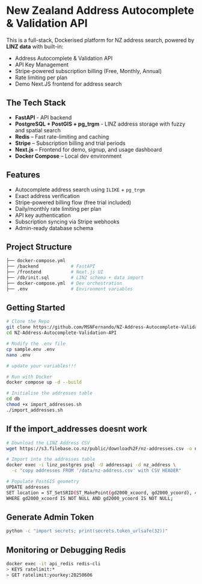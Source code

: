# New Zealand Address Autocomplete &amp; Validation API

This is a full-stack, Dockerised platform for NZ address search, powered by **LINZ data** with built-in:
- Address Autocomplete &amp; Validation API
- API Key Management
- Stripe-powered subscription billing (Free, Monthly, Annual)
- Rate limiting per plan
- Demo Next.JS frontend for address search


## The Tech Stack

- **FastAPI** - API backend
- **PostgreSQL + PostGIS + pg_trgm** - LINZ address storage with fuzzy and spatial search
- **Redis** – Fast rate-limiting and caching
- **Stripe** – Subscription billing and trial periods
- **Next.js** – Frontend for demo, signup, and usage dashboard
- **Docker Compose** – Local dev environment


## Features

- Autocomplete address search using `ILIKE` + `pg_trgm`
- Exact address verification
- Stripe-powered billing flow (free trial included)
- Daily/monthly rate limiting per plan
- API key authentication
- Subscription syncing via Stripe webhooks
- Admin-ready database schema


## Project Structure
```bash
├── docker-compose.yml
├── /backend            # FastAPI
├── /frontend           # Next.js UI
├── /db/init.sql        # LINZ schema + data import
├── docker-compose.yml  # Dev orchestration
├── .env                # Environment variables
```

## Getting Started
```bash
# Clone the Repo
git clone https://github.com/MSNFernando/NZ-Address-Autocomplete-Validation-API.get
cd NZ-Address-Autocomplete-Validation-API

# Modify the .env file
cp sample.env .env
nano .env

# update your variables!!!

# Run with Docker
docker compose up -d --build

# Initialise the addresses table
cd db
chmod +x import_addresses.sh
./import_addresses.sh
```

## If the import_addresses doesnt work
```bash
# Download the LINZ Address CSV
wget https://s3.filebase.co.nz/public/download%2F/nz-addresses.csv -o nz-address.csv

# Import into the addresses table
docker exec -i linz_postgres psql -U addressapi -d nz_address \
  -c "copy addresses FROM '/data/nz-address.csv' with CSV HEADER"

# Populate PostGIS geometry
UPDATE addresses
SET location = ST_SetSRID(ST_MakePoint(gd2000_xcoord, gd2000_ycoord), 4167)
WHERE gd2000_xcoord IS NOT NULL AND gd2000_ycoord IS NOT NULL;
```

## Generate Admin Token
```bash
python -c "import secrets; print(secrets.token_urlsafe(32))"
```

## Monitoring or Debugging Redis
```bash
docker exec -it api_redis redis-cli
> KEYS ratelimit:*
> GET ratelimit:yourkey:20250606
```